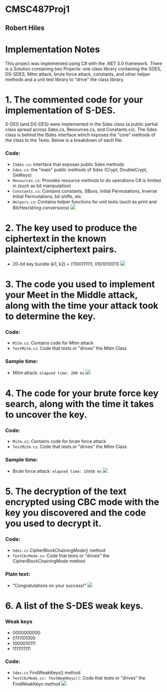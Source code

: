 # CMSC487Proj1
## Robert Hiles
# Implementation Notes
This project was implemented using C# with the .NET 5.0 framework.  There is a Solution containing two Projects: one class library containing the SDES, DS-SDES, Mitm attack, brute force attack, constants, and other helper methods and a unit test library to "drive" the class library.

# 1. The commented code for your implementation of S-DES.
S-DES (and DS-DES) were implemented in the Sdes class (a public partial class spread across Sdes.cs, Resources.cs, and Constants.cs).  The Sdes class is behind the ISdes interface which exposes the "core" methods of the class to the Tests.  Below is a breakdown of each file:
### Code: 
- `ISdes.cs`: Interface that exposes public Sdes methods
- `Sdes.cs`: the "main" public methods of Sdes (Crypt, DoubleCrypt, GetKeys)
- `Resources.cs`: Provides resource methods to do operations C# is limited in (such as bit manipulation)
- `Constants.cs`: Contains constants, SBoxs, Initial Permutations, Inverse Initial Permutations, bit shifts, etc.
- `Helpers.cs`: Contains helper functions for unit tests (such as print and Bit/Hex/string conversions)
![](media/sdes_class.png)


# 2. The key used to produce the ciphertext in the known plaintext/ciphertext pairs.
- 20-bit key bundle (k1, k2) = (1100111111, 0101010011)
![](media/test_mitm.png)

# 3. The code you used to implement your Meet in the Middle attack, along with the time your attack took to determine the key.
### Code:
- `Mitm.cs`: Contains code for Mitm attack
- `TestMitm.cs`: Code that tests or "drives" the Mitm Class
### Sample time:
- Mitm attack: `elapsed time: 200 ms`
![](media/test_mitm.png)

# 4. The code for your brute force key search, along with the time it takes to uncover the key.
### Code:
- `Mitm.cs`: Contains code for brute force attack
- `TestMitm.cs`: Code that tests or "drives" the Mitm Class
### Sample time:
- Brute force attack: `elapsed time: 15958 ms`
![](media/test_bruteforce.png)


# 5. The decryption of the text encrypted using CBC mode with the key you discovered and the code you used to decrypt it.
### Code:
- `Sdes.cs` CipherBlockChainingMode() method
- `TestCbcMode.cs`: Code that tests or "drives" the CipherBlockChainingMode method
### Plain text:
- "Congratulations on your success!"
![](media/CbcDecrypt.png)

# 6. A list of the S-DES weak keys.
### Weak keys
- 0000000000
- 0111101000
- 1000010111
- 1111111111
### Code:
- `Sdes.cs` FindWeakKeys() method
- `TestCbcMode.cs: TestWeakKeys()`: Code that tests or "drives" the FindWeakKeys method
![](media/weak_keys.png)